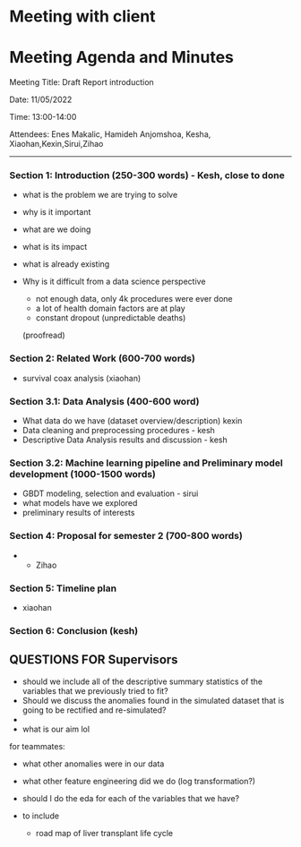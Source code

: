 # Meeting with client

# Meeting Agenda and Minutes

Meeting Title: Draft Report introduction

Date: 11/05/2022

Time: 13:00-14:00

Attendees:  Enes Makalic, Hamideh Anjomshoa, Kesha, Xiaohan,Kexin,Sirui,Zihao

______________________________________________________________________________________________________

### Section 1: Introduction (250-300 words) - Kesh, close to done

- what is the problem we are trying to solve
- why is it important
- what are we doing
- what is its impact
- what is already existing
- Why is it difficult from a data science perspective
    - not enough data, only 4k procedures were ever done
    - a lot of health domain factors are at play
    - constant dropout (unpredictable deaths)
    
    (proofread)
    

### Section 2: Related Work  (600-700 words)

- survival coax analysis (xiaohan)

### Section 3.1: Data Analysis  (400-600 word)

- What data do we have (dataset overview/description) kexin
- Data cleaning and preprocessing procedures - kesh
- Descriptive Data Analysis results and discussion - kesh

### Section 3.2: Machine learning pipeline and Preliminary model development  (1000-1500 words)

- GBDT modeling, selection and evaluation - sirui
- what models have we explored
- preliminary results of interests

### Section 4: Proposal for semester 2 (700-800 words)

- - Zihao

### Section 5: Timeline plan

- xiaohan

### Section 6: Conclusion (kesh)

## QUESTIONS FOR Supervisors

- should we include all of the descriptive summary statistics of the variables that we previously tried to fit?
- Should we discuss the anomalies found in the simulated dataset that is going to be rectified and re-simulated?
- 
- what is our aim lol

for teammates:

- what other anomalies were in our data
- what other feature engineering did we do (log transformation?)
- should I do the eda for each of the variables that we have?

- to include
    
     - road map of liver transplant life cycle
